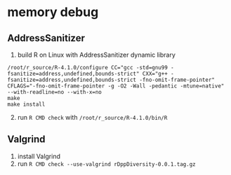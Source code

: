 # memory debug

## AddressSanitizer

1. build R on Linux with AddressSanitizer dynamic library

```
/root/r_source/R-4.1.0/configure CC="gcc -std=gnu99 -fsanitize=address,undefined,bounds-strict" CXX="g++ -fsanitize=address,undefined,bounds-strict -fno-omit-frame-pointer" CFLAGS="-fno-omit-frame-pointer -g -O2 -Wall -pedantic -mtune=native" --with-readline=no --with-x=no
make 
make install
```

2. run ```R CMD check``` with ```/root/r_source/R-4.1.0/bin/R```


## Valgrind

1. install Valgrind
2. run ```R CMD check --use-valgrind rDppDiversity-0.0.1.tag.gz```
